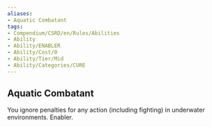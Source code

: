 ```yaml
---
aliases:
- Aquatic Combatant
tags:
- Compendium/CSRD/en/Rules/Abilities
- Ability
- Ability/ENABLER
- Ability/Cost/0
- Ability/Tier/Mid
- Ability/Categories/CURE
---
```


  
## Aquatic Combatant  
You ignore penalties for any action (including fighting) in underwater environments. Enabler. 